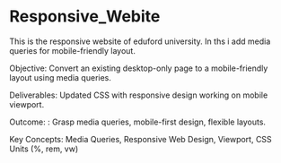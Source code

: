 # Responsive_Webite
This is the responsive website of eduford university. In ths i add media queries for mobile-friendly layout.

Objective: Convert an existing desktop-only page to a mobile-friendly layout using media
queries.<br>

Deliverables: Updated CSS with responsive design working on mobile viewport.

Outcome: : Grasp media queries, mobile-first design, flexible layouts.

Key Concepts: Media Queries, Responsive Web Design, Viewport, CSS Units (%, rem, vw)
